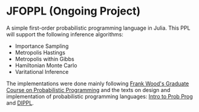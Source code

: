 # JFOPPL (Ongoing Project)
A simple first-order probabilistic programming language in Julia. This PPL will support the following inference algorithms:
- Importance Sampling
- Metropolis Hastings
- Metropolis within Gibbs
- Hamiltonian Monte Carlo
- Varitational Inference

The implementations were done mainly following [Frank Wood's Graduate Course on Probabilistic Programming](https://www.cs.ubc.ca/~fwood/CS532W-539W/syllabus/) and the texts on design and implementation of probabilistic programming languages: [Intro to Prob Prog](https://arxiv.org/abs/1809.10756) and [DIPPL](https://dippl.org/).

